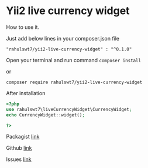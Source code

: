 # Yii2 live currency widget

How to use it.

Just add below lines in your composer.json file

`"rahulswt7/yii2-live-currency-widget" : "^0.1.0"`

Open your terminal and run command `composer install`

or

`composer require rahulswt7/yii2-live-currency-widget`

After installation


```php
<?php 
use rahulswt7\liveCurrencyWidget\CurrencyWidget;
echo CurrencyWidget::widget();

?>
```
Packagist [link](https://packagist.org/packages/rahulswt7/yii2-live-currency-widget "link") 

Github [link](https://github.com/rahul05ranjan/yii2-live-currency-widget "link") 

Issues [link](https://github.com/rahul05ranjan/yii2-live-currency-widget/issues "link") 
